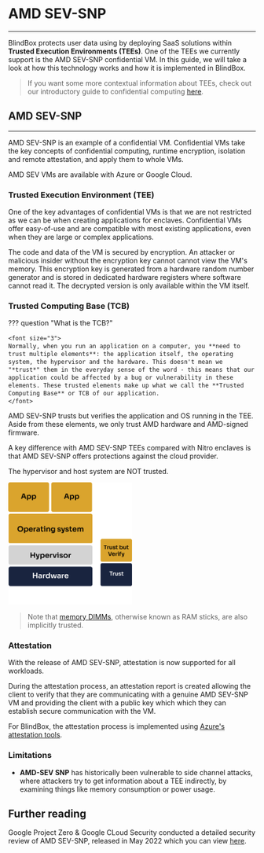 # AMD SEV-SNP
________________________________________

BlindBox protects user data using by deploying SaaS solutions within **Trusted Execution Environments (TEEs)**. One of the TEEs we currently support is the AMD SEV-SNP confidential VM. In this guide, we will take a look at how this technology works and how it is implemented in BlindBox.

> If you want some more contextual information about TEEs, check out our introductory guide to confidential computing [here](../getting-started/confidential_computing.md).

## AMD SEV-SNP
________________________

AMD SEV-SNP is an example of a confidential VM. Confidential VMs take the key concepts of confidential computing, runtime encryption, isolation and remote attestation, and apply them to whole VMs.

AMD SEV VMs are available with Azure or Google Cloud.

### Trusted Execution Environment (TEE)

One of the key advantages of confidential VMs is that we are not restricted as we can be when creating applications for enclaves. Confidential VMs offer easy-of-use and are compatible with most existing applications, even when they are large or complex applications.

The code and data of the VM is secured by encryption. An attacker or malicious insider without the encryption key cannot cannot view the VM's memory. This encryption key is generated from a hardware random number generator and is stored in dedicated hardware registers where software cannot read it. The decrypted version is only available within the VM itself.

### Trusted Computing Base (TCB)

??? question "What is the TCB?"

	<font size="3">
	Normally, when you run an application on a computer, you **need to trust multiple elements**: the application itself, the operating system, the hypervisor and the hardware. This doesn't mean we "*trust*" them in the everyday sense of the word - this means that our application could be affected by a bug or vulnerability in these elements. These trusted elements make up what we call the **Trusted Computing Base** or TCB of our application.
	</font>

AMD SEV-SNP trusts but verifies the application and OS running in the TEE. Aside from these elements, we only trust AMD hardware and AMD-signed firmware. 

A key difference with AMD SEV-SNP TEEs compared with Nitro enclaves is that AMD SEV-SNP offers protections against the cloud provider.

The hypervisor and host system are NOT trusted.

<img src="https://raw.githubusercontent.com/mithril-security/blindbox/docs/docs/assets/AMD-SEV-TCB.png" width=50%>

> Note that [memory DIMMs](https://en.wikipedia.org/wiki/DIMM), otherwise known as RAM sticks, are also implicitly trusted.

### Attestation

With the release of AMD SEV-SNP, attestation is now supported for all workloads.

During the attestation process, an attestation report is created allowing the client to verify that they are communicating with a genuine AMD SEV-SNP VM and providing the client with a public key which which they can establish secure communication with the VM.

For BlindBox, the attestation process is implemented using [Azure's attestation tools](https://azure.microsoft.com/en-us/products/azure-attestation).

### Limitations

+ **AMD-SEV SNP** has historically been vulnerable to side channel attacks, where attackers try to get information about a TEE indirectly, by examining things like memory consumption or power usage.

## Further reading

Google Project Zero & Google CLoud Security conducted a detailed security review of AMD SEV-SNP, released in May 2022 which you can view [here](https://storage.googleapis.com/gweb-uniblog-publish-prod/documents/AMD_GPZ-Technical_Report_FINAL_05_2022.pdf).
